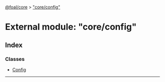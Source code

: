 [@foal/core](../README.md) > ["core/config"](../modules/_core_config_.md)

# External module: "core/config"

## Index

### Classes

* [Config](../classes/_core_config_.config.md)

---

